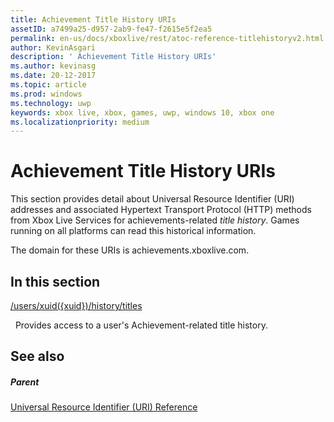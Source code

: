 ```yaml
---
title: Achievement Title History URIs
assetID: a7499a25-d957-2ab9-fe47-f2615e5f2ea5
permalink: en-us/docs/xboxlive/rest/atoc-reference-titlehistoryv2.html
author: KevinAsgari
description: ' Achievement Title History URIs'
ms.author: kevinasg
ms.date: 20-12-2017
ms.topic: article
ms.prod: windows
ms.technology: uwp
keywords: xbox live, xbox, games, uwp, windows 10, xbox one
ms.localizationpriority: medium
---
```



# Achievement Title History URIs
 
This section provides detail about Universal Resource Identifier (URI) addresses and associated Hypertext Transport Protocol (HTTP) methods from Xbox Live Services for achievements-related *title history*. Games running on all platforms can read this historical information.
 
The domain for these URIs is achievements.xboxlive.com.
 
<a id="ID4EGB"></a>

 
## In this section

[/users/xuid({xuid})/history/titles](uri-titlehistoryusersxuidhistorytitlesv2.md)

&nbsp;&nbsp;Provides access to a user's Achievement-related title history.
 
<a id="ID4EMB"></a>

 
## See also
 
<a id="ID4EOB"></a>

 
##### Parent 

[Universal Resource Identifier (URI) Reference](../atoc-xboxlivews-reference-uris.md)

   